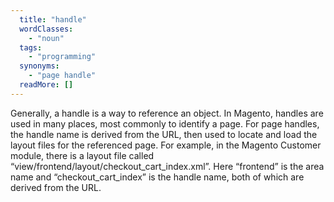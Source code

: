 ```yaml
---
  title: "handle"
  wordClasses: 
    - "noun"
  tags: 
    - "programming"
  synonyms: 
    - "page handle"
  readMore: []
---
```

Generally, a handle is a way to reference an object. In Magento, handles are used in many places, most commonly to identify a page. For page handles, the handle name is derived from the URL, then used to locate and load the layout files for the referenced page.
For example, in the Magento Customer module, there is a layout file called “view/frontend/layout/checkout_cart_index.xml”. Here “frontend” is the area name and “checkout_cart_index” is the handle name, both of which are derived from the URL.